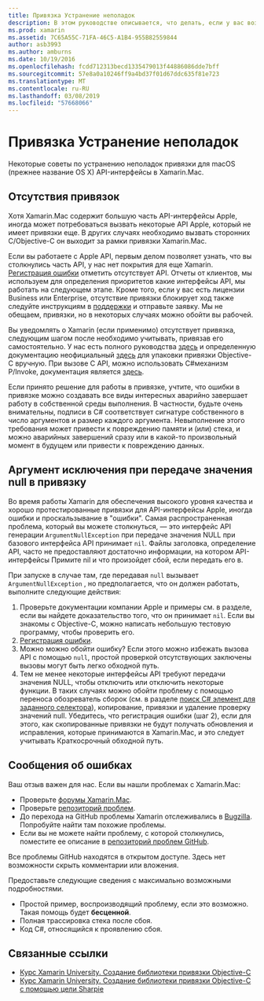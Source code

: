 ```yaml
---
title: Привязка Устранение неполадок
description: В этом руководстве описывается, что делать, если у вас возникли трудности, привязка библиотек Objective-C. В частности здесь рассматриваются отсутствующие привязки, аргумент исключения при передаче значения null привязки и ошибках.
ms.prod: xamarin
ms.assetid: 7C65A55C-71FA-46C5-A1B4-955B82559844
author: asb3993
ms.author: amburns
ms.date: 10/19/2016
ms.openlocfilehash: fcdd712313becd1335479013f44886086dde7bff
ms.sourcegitcommit: 57e8a0a10246ff9a4bd37f01d67ddc635f81e723
ms.translationtype: MT
ms.contentlocale: ru-RU
ms.lasthandoff: 03/08/2019
ms.locfileid: "57668066"
---
```

# <a name="binding-troubleshooting"></a>Привязка Устранение неполадок

Некоторые советы по устранению неполадок привязки для macOS (прежнее название OS X) API-интерфейсы в Xamarin.Mac.

## <a name="missing-bindings"></a>Отсутствия привязок

Хотя Xamarin.Mac содержит большую часть API-интерфейсы Apple, иногда может потребоваться вызвать некоторые API Apple, который не имеет привязки еще. В других случаях необходимо вызвать сторонних C/Objective-C он выходит за рамки привязки Xamarin.Mac.

Если вы работаете с Apple API, первым делом позволяет узнать, что вы столкнулись часть API, у нас нет покрытия для еще Xamarin. [Регистрация ошибки](#reporting-bugs) отметить отсутствует API. Отчеты от клиентов, мы используем для определения приоритетов какие интерфейсы API, мы работать на следующем этапе. Кроме того, если у вас есть лицензии Business или Enterprise, отсутствие привязки блокирует ход также следуйте инструкциям в [поддержки](http://xamarin.com/support) и отправьте заявку. Мы не обещаем, привязки, но в некоторых случаях можно обойти вы рабочей.

Вы уведомлять о Xamarin (если применимо) отсутствует привязка, следующим шагом после необходимо учитывать, привязав его самостоятельно. У нас есть полного руководства [здесь](~/cross-platform/macios/binding/overview.md) и определенную документацию неофициальный [здесь](http://brendanzagaeski.appspot.com/xamarin/0002.html) для упаковки привязки Objective-C вручную. При вызове C API, можно использовать C#механизм P/Invoke, документация является [здесь](https://www.mono-project.com/docs/advanced/pinvoke/).

Если принято решение для работы в привязке, учтите, что ошибки в привязке можно создавать все виды интересных аварийно завершает работу в собственной среды выполнения. В частности, будьте очень внимательны, подписи в C# соответствует сигнатуре собственного в число аргументов и размер каждого аргумента. Невыполнение этого требования может привести к повреждению памяти и (или) стека, и можно аварийных завершений сразу или в какой-то произвольный момент в будущем или привести к повреждению данных.

## <a name="argument-exceptions-when-passing-null-to-a-binding"></a>Аргумент исключения при передаче значения null в привязку

Во время работы Xamarin для обеспечения высокого уровня качества и хорошо протестированные привязки для API-интерфейсы Apple, иногда ошибки и проскальзывание в "ошибки". Самая распространенная проблема, который вы можете столкнуться, — это интерфейс API генерации `ArgumentNullException` при передаче значения NULL при базового интерфейса API принимает `nil`. Файлы заголовка, определение API, часто не предоставляют достаточно информации, на котором API-интерфейсы Примите nil и что произойдет сбой, если передать его в.

При запуске в случае там, где передавая `null` вызывает `ArgumentNullException` , но предполагается, что он должен работать, выполните следующие действия:

1. Проверьте документации компании Apple и примеры см. в разделе, если вы найдете доказательство того, что он принимает `nil`. Если вы знакомы с Objective-C, можно написать небольшую тестовую программу, чтобы проверить его.
2. [Регистрация ошибки](#reporting-bugs).
3. Можно можно обойти ошибку? Если этого можно избежать вызова API с помощью `null`, простой проверкой отсутствующих заключены вызовы могут быть легко обходной путь.
4. Тем не менее некоторые интерфейсы API требуют передачи значения NULL, чтобы отключить или отключить некоторые функции. В таких случаях можно обойти проблему с помощью переноса обозреватель сборок (см. в разделе [поиск C# элемент для заданного селектора](~/mac/app-fundamentals/mac-apis.md#finding_selector)), копирование, привязки и удаление проверку значений null. Убедитесь, что регистрация ошибки (шаг 2), если для этого, как скопированные привязки не будут получать обновления и исправления, которые принимаются в Xamarin.Mac, и это следует учитывать Краткосрочный обходной путь.

<a name="reporting-bugs"/>

## <a name="reporting-bugs"></a>Сообщения об ошибках

Ваш отзыв важен для нас. Если вы нашли проблемах с Xamarin.Mac:

- Проверьте [форумы Xamarin.Mac](https://forums.xamarin.com/categories/mac).
- Проверьте [репозиторий проблем](https://github.com/xamarin/xamarin-macios/issues). 
- До перехода на GitHub проблемы Xamarin отслеживались в [Bugzilla](https://bugzilla.xamarin.com/describecomponents.cgi). Попробуйте найти там похожие проблемы.
- Если вы не можете найти проблему, с которой столкнулись, поместите ее описание в [репозиторий проблем GitHub](https://github.com/xamarin/xamarin-macios/issues/new).

Все проблемы GitHub находятся в открытом доступе. Здесь нет возможности скрыть комментарии или вложения. 

Предоставьте следующие сведения с максимально возможными подробностями.

- Простой пример, воспроизводящий проблему, если это возможно. Такая помощь будет **бесценной**. 
- Полная трассировка стека после сбоя.
- Код C#, относящийся к проявлению сбоя. 

## <a name="related-links"></a>Связанные ссылки

- [Курс Xamarin University. Создание библиотеки привязки Objective-C](https://university.xamarin.com/classes/track/all#building-an-objective-c-bindings-library)
- [Курс Xamarin University. Создание библиотеки привязки Objective-C с помощью цели Sharpie](https://university.xamarin.com/classes/track/all#build-an-objective-c-bindings-library-with-objective-sharpie)
